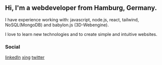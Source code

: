 ## Hi, I'm a webdeveloper from Hamburg, Germany.

I have experience working with: javascript, node.js, react, tailwind, NoSQL(MongoDB) and babylon.js (3D-Webengine).

I love to learn new technologies and to create simple and intuitive websites.
 
 ### Social
[linkedIn](https://www.linkedin.com/in/marius-meyer-4b960926b)
[xing](https://www.xing.com/profile/Marius_Meyer054416/cv)
[twitter](https://twitter.com/chopsueey1)
